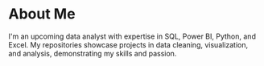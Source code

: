 # About Me

I'm an upcoming data analyst with expertise in SQL, Power BI, Python, and Excel. My repositories showcase projects in data cleaning, 
visualization, and analysis, demonstrating my skills and passion.
